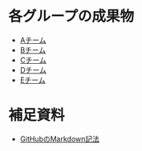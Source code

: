 # 各グループの成果物
* [Aチーム](https://hayate258.github.io/web-homepage-lesson/)
* [Bチーム]()
* [Cチーム]()
* [Dチーム](https://westv35.github.io/kenketu/)
* [Eチーム](https://taikitomita.github.io/Torika/)

# 補足資料
* [GitHubのMarkdown記法](./markdown)  
